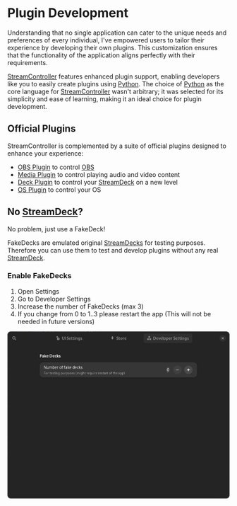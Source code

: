 # Plugin Development

Understanding that no single application can cater to the unique needs and preferences of every individual, I've empowered users to tailor their experience by developing their own plugins. This customization ensures that the functionality of the application aligns perfectly with their requirements.

[StreamController](https://github.com/Core447/StreamController) features enhanced plugin support, enabling developers like you to easily create plugins using [Python](https://python.org). The choice of [Python](https://python.org) as the core language for [StreamController](https://github.com/Core447/StreamController) wasn't arbitrary; it was selected for its simplicity and ease of learning, making it an ideal choice for plugin development.

## Official Plugins

StreamController is complemented by a suite of official plugins designed to enhance your experience:

- [OBS Plugin](https://github.com/Core447/OBSPlugin) to control [OBS](https://obsproject.com/)
- [Media Plugin](https://github.com/Core447/MediaPlugin) to control playing audio and video content
- [Deck Plugin](https://github.com/Core447/DeckPlugin) to control your [StreamDeck](https://www.elgato.com/uk/en/s/welcome-to-stream-deck) on a new level
- [OS Plugin](https://github.com/Core447/OSPlugin) to control your OS

## No [StreamDeck](https://www.elgato.com/uk/en/s/welcome-to-stream-deck)?
No problem, just use a FakeDeck!

FakeDecks are emulated original [StreamDecks](https://www.elgato.com/uk/en/s/welcome-to-stream-deck) for testing purposes.  
Therefore you can use them to test and develop plugins without any real [StreamDeck](https://www.elgato.com/uk/en/s/welcome-to-stream-deck).

### Enable FakeDecks
1. Open Settings
2. Go to Developer Settings
3. Increase the number of FakeDecks (max 3)
4. If you change from 0 to 1..3 please restart the app (This will not be needed in future versions)

![FakeDecks](../assets//FakeDecks.png)